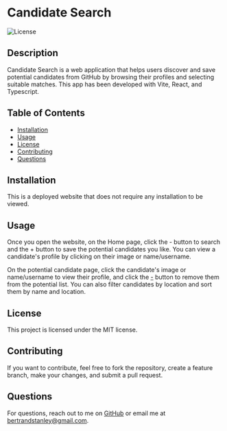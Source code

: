 # Candidate Search
![License](https://img.shields.io/badge/license-MIT-blue)

## Description
Candidate Search is a web application that helps users discover and save potential candidates from GitHub by browsing their profiles and selecting suitable matches. This app has been developed with Vite, React, and Typescript.

## Table of Contents
- [Installation](#installation)
- [Usage](#usage)
- [License](#license)
- [Contributing](#contributing)
- [Questions](#questions)

## Installation
This is a deployed website that does not require any installation to be viewed.

## Usage
Once you open the website, on the Home page, click the - button to search and the + button to save the potential candidates you like. You can view a candidate's profile by clicking on their image or name/username. 

On the potential candidate page, click the candidate's image or name/username to view their profile, and click the [-](#) button to remove them from the potential list. You can also filter candidates by location and sort them by name and location.

## License

This project is licensed under the MIT license.

## Contributing
If you want to contribute, feel free to fork the repository, create a feature branch, make your changes, and submit a pull request.

## Questions
For questions, reach out to me on [GitHub](https://github.com/bertrandstanley) or email me at bertrandstanley@gmail.com.
